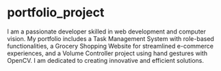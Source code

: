# portfolio_project
I am a passionate developer skilled in web development and computer vision. My portfolio includes a Task Management System with role-based functionalities, a Grocery Shopping Website for streamlined e-commerce experiences, and a Volume Controller project using hand gestures with OpenCV. I am dedicated to creating innovative and efficient solutions.
